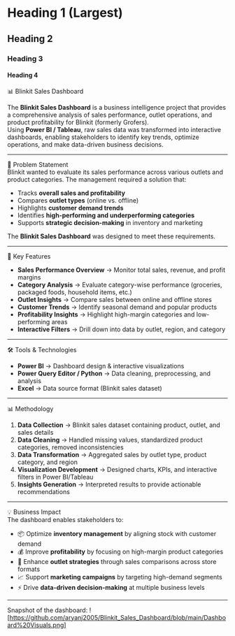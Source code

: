 # Heading 1 (Largest)
## Heading 2
### Heading 3
#### Heading 4

📊 Blinkit Sales Dashboard  

The **Blinkit Sales Dashboard** is a business intelligence project that provides a comprehensive analysis of sales performance, outlet operations, and product profitability for Blinkit (formerly Grofers).  
Using **Power BI / Tableau**, raw sales data was transformed into interactive dashboards, enabling stakeholders to identify key trends, optimize operations, and make data-driven business decisions.  

---

 📝 Problem Statement  
Blinkit wanted to evaluate its sales performance across various outlets and product categories. The management required a solution that:  
- Tracks **overall sales and profitability**  
- Compares **outlet types** (online vs. offline)  
- Highlights **customer demand trends**  
- Identifies **high-performing and underperforming categories**  
- Supports **strategic decision-making** in inventory and marketing  

The **Blinkit Sales Dashboard** was designed to meet these requirements.  

---

🚀 Key Features  
- **Sales Performance Overview** → Monitor total sales, revenue, and profit margins  
- **Category Analysis** → Evaluate category-wise performance (groceries, packaged foods, household items, etc.)  
- **Outlet Insights** → Compare sales between online and offline stores  
- **Customer Trends** → Identify seasonal demand and popular products  
- **Profitability Insights** → Highlight high-margin categories and low-performing areas  
- **Interactive Filters** → Drill down into data by outlet, region, and category  

---

🛠️ Tools & Technologies  
- **Power BI** → Dashboard design & interactive visualizations  
- **Power Query Editor / Python** → Data cleaning, preprocessing, and analysis  
- **Excel** → Data source format (Blinkit sales dataset)  

---

 📊 Methodology  
1. **Data Collection** → Blinkit sales dataset containing product, outlet, and sales details  
2. **Data Cleaning** → Handled missing values, standardized product categories, removed inconsistencies  
3. **Data Transformation** → Aggregated sales by outlet type, product category, and region  
4. **Visualization Development** → Designed charts, KPIs, and interactive filters in Power BI/Tableau  
5. **Insights Generation** → Interpreted results to provide actionable recommendations  

---

💡 Business Impact  
The dashboard enables stakeholders to:  
- 📦 Optimize **inventory management** by aligning stock with customer demand  
- 💰 Improve **profitability** by focusing on high-margin product categories  
- 🏬 Enhance **outlet strategies** through sales comparisons across store formats  
- 📈 Support **marketing campaigns** by targeting high-demand segments  
- ⚡ Drive **data-driven decision-making** at multiple business levels  

---

Snapshot of the dashboard: ![https://github.com/aryanj2005/Blinkit_Sales_Dashboard/blob/main/Dashboard%20Visuals.png]




